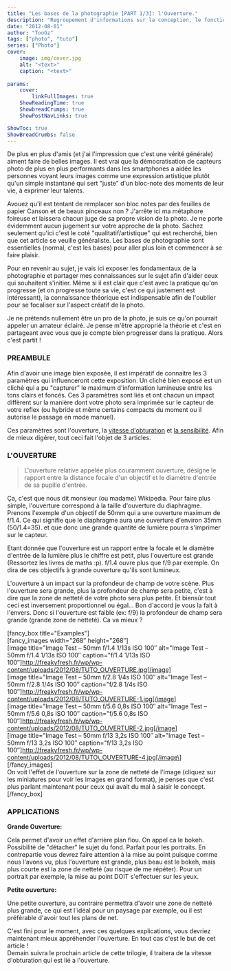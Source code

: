 ```yaml
---
title: "Les bases de la photographie [PART 1/3]: l'Ouverture."
description: "Regroupement d'informations sur la conception, le fonctionnement et la préparation de moteurs 2 temps"
date: "2012-08-01"
author: "TooGz"
tags: ["photo", "tuto"]
series: ["Photo"]
cover:
    image: img/cover.jpg
    alt: "<text>"
    caption: "<text>"
    
params:
    cover:
        linkFullImages: true
    ShowReadingTime: true
    ShowbreadCrumps: true
    ShowPostNavLinks: true

ShowToc: true
ShowBreadCrumbs: false
---
```


De plus en plus d'amis (et j'ai l'impression que c'est une vérité générale) aiment faire de belles images. Il est vrai que la démocratisation de capteurs photo de plus en plus performants dans les smartphones a aidée les personnes voyant leurs images comme une expression artistique plutôt qu'un simple instantané qui sert "juste" d'un bloc-note des moments de leur vie, à exprimer leur talents.

Avouez qu'il est tentant de remplacer son bloc notes par des feuilles de papier Canson et de beaux pinceaux non ? J'arrête ici ma métaphore foireuse et laissera chacun juge de sa propre vision de la photo. Je ne porte évidemment aucun jugement sur votre approche de la photo. Sachez seulement qu'ici c'est le coté "qualitatif/artistique" qui est recherché, bien que cet article se veuille généraliste. Les bases de photographie sont essentielles (normal, c'est les bases) pour aller plus loin et commencer à se faire plaisir.

Pour en revenir au sujet, je vais ici exposer les fondamentaux de la photographie et partager mes connaissances sur le sujet afin d'aider ceux qui souhaitent s'initier. Même si il est clair que c'est avec la pratique qu'on progresse (et on progresse toute sa vie, c'est ce qui justement est intéressant), la connaissance théorique est indispensable afin de l'oublier pour se focaliser sur l'aspect créatif de la photo.

Je ne prétends nullement être un pro de la photo, je suis ce qu'on pourrait appeler un amateur éclairé. Je pense m'être approprié la théorie et c'est en partageant avec vous que je compte bien progresser dans la pratique. Alors c'est partit !

### PREAMBULE

Afin d'avoir une image bien exposée,  il est impératif de connaitre les 3 paramètres qui influenceront cette exposition. Un cliché bien exposé est un cliché qui a pu "capturer" le maximum d'information lumineuse entre les tons clairs et foncés. Ces 3 paramètres sont liés et ont chacun un impact diffèrent sur la manière dont votre photo sera imprimée sur le capteur de votre reflex (ou hybride et même certains compacts du moment ou il autorise le passage en mode manuel).

Ces paramètres sont l'ouverture, la [vitesse d'obturation][1] et [la sensibilité][2]. Afin de mieux digérer, tout ceci fait l'objet de 3 articles.  

### L'OUVERTURE

> L'ouverture relative appelée plus couramment ouverture, désigne le rapport entre la distance focale d'un objectif et le diamètre d'entrée de sa pupille d'entrée.

Ça, c'est que nous dit monsieur (ou madame) Wikipedia. Pour faire plus simple, l'ouverture correspond à la taille d'ouverture du diaphragme. Prenons l'exemple d'un objectif de 50mm qui a une ouverture maximum de f/1.4.  Ce qui signifie que le diaphragme aura une ouverture d'environ 35mm (50/1.4=35). et que donc une grande quantité de lumière pourra s'imprimer sur le capteur.

Etant donnée que l'ouverture est un rapport entre la focale et le diamètre d'entrée de la lumière plus le chiffre est petit, plus l'ouverture est grande (Ressortez les livres de maths :p). f/1.4 ouvre plus que f/9 par exemple. On dira de ces objectifs à grande ouverture qu'ils sont lumineux.

L'ouverture à un impact sur la profondeur de champ de votre scène. Plus l'ouverture sera grande, plus la profondeur de champ sera petite, c'est à dire que la zone de netteté de votre photo sera plus petite. Et biensûr tout ceci est inversement proportionnel ou égal… Bon d'accord je vous la fait à l'envers. Donc si l'ouverture est faible (ex: f/9) la profondeur de champ sera grande (grande zone de netteté). Ca va mieux ?

[fancy_box title="Examples"]  
[fancy_images width="268&Prime; height="268&Prime;]  
[image title="Image Test &#8211; 50mm f/1.4 1/13s ISO 100&Prime; alt="Image Test &#8211; 50mm f/1.4 1/13s ISO 100&Prime; caption="f/1.4 1/13s ISO 100&Prime;]http://freakyfresh.fr/wp/wp-content/uploads/2012/08/TUTO_OUVERTURE.jpg[/image]  
[image title="Image Test &#8211; 50mm f/2.8 1/4s ISO 100&Prime; alt="Image Test &#8211; 50mm f/2.8 1/4s ISO 100&Prime; caption="f/2.8 1/4s ISO 100&Prime;]http://freakyfresh.fr/wp/wp-content/uploads/2012/08/TUTO_OUVERTURE-1.jpg[/image]  
[image title="Image Test &#8211; 50mm f/5.6 0,8s ISO 100&Prime; alt="Image Test &#8211; 50mm f/5.6 0,8s ISO 100&Prime; caption="f/5.6 0,8s ISO 100&Prime;]http://freakyfresh.fr/wp/wp-content/uploads/2012/08/TUTO_OUVERTURE-2.jpg[/image]  
\[image title="Image Test &#8211; 50mm f/13 3,2s ISO 100&Prime; alt="Image Test &#8211; 50mm f/13 3,2s ISO 100&Prime; caption="f/13 3,2s ISO 100&Prime;]http://freakyfresh.fr/wp/wp-content/uploads/2012/08/TUTO\_OUVERTURE-4.jpg[/image\] \[/fancy\_images\]  
On voit l'effet de l'ouverture sur la zone de netteté de l'image (cliquez sur les miniatures pour voir les images en grand format), je penses que c'est plus parlant maintenant pour ceux qui avait du mal à saisir le concept.  
[/fancy_box]

### APPLICATIONS

**Grande Ouverture:**

Cela permet d'avoir un effet d'arrière plan flou. On appel ca le bokeh. Possibilité de "détacher" le sujet du fond. Parfait pour les portraits. En contrepartie vous devrez faire attention à la mise au point puisque comme nous l'avons vu, plus l'ouverture est grande, plus beau est le bokeh, mais plus courte est la zone de netteté (au risque de me répéter). Pour un portrait par exemple, la mise au point DOIT s'effectuer sur les yeux. 

**Petite ouverture:**

Une petite ouverture, au contraire permettra d'avoir une zone de netteté plus grande, ce qui est l'idéal pour un paysage par exemple, ou il est préférable d'avoir tout les plans de net.  

C'est fini pour le moment, avec ces quelques explications, vous devriez maintenant mieux appréhender l'ouverture. En tout cas c'est le but de cet article !  
Demain suivra le prochain article de cette trilogie, il traitera de la vitesse d'obturation qui est lié a l'ouverture.


 [1]: http://freakyfresh.fr/les-bases-de-la-photographie-part-2-3-vitesse-obturation/ "Les bases de la photographie [PART 2/3] : La vitesse d’obturation"
 [2]: http://freakyfresh.fr/les-bases-de-la-photographie-part-3-3-sensibilite/ "Les bases de la photographie [PART 3/3]: la sensibilité"







 